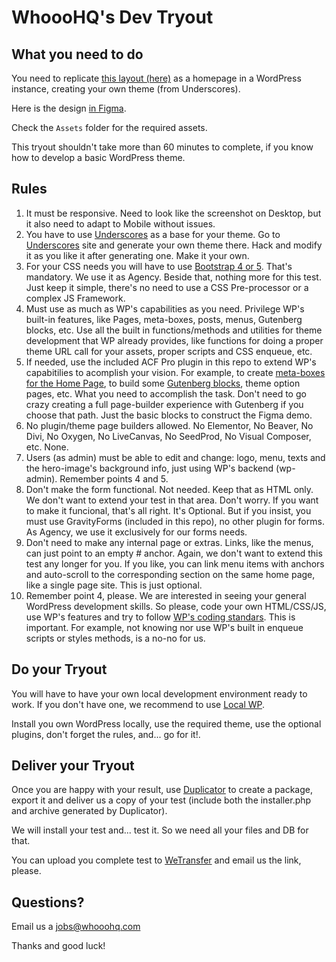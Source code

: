 # WhoooHQ's Dev Tryout

## What you need to do

You need to replicate [this layout (here)](https://github.com/whooohq/whq-dev-tryout/blob/master/whqdevtryout-demo.png?raw=true) as a homepage in a WordPress instance, creating your own theme (from Underscores).

Here is the design [in Figma](https://www.figma.com/proto/IBWdfY1kJcdPe4yd285QYI/Prueba?node-id=0%3A3&scaling=min-zoom).

Check the ```Assets``` folder for the required assets.

This tryout shouldn't take more than 60 minutes to complete, if you know how to develop a basic WordPress theme.

## Rules

1. It must be responsive. Need to look like the screenshot on Desktop, but it also need to adapt to Mobile without issues.
2. You have to use [Underscores](https://underscores.me) as a base for your theme. Go to [Underscores](https://underscores.me) site and generate your own theme there. Hack and modify it as you like it after generating one. Make it your own.
3. For your CSS needs you will have to use [Bootstrap 4 or 5](https://getbootstrap.com/). That's mandatory. We use it as Agency. Beside that, nothing more for this test.  Just keep it simple, there's no need to use a CSS Pre-processor or a complex JS Framework.
4. Must use as much as WP's capabilities as you need. Privilege WP's built-in features, like Pages, meta-boxes, posts, menus, Gutenberg blocks, etc. Use all the built in functions/methods and utilities for theme development that WP already provides, like functions for doing a proper theme URL call for your assets, proper scripts and CSS enqueue, etc.
5. If needed, use the included ACF Pro plugin in this repo to extend WP's capabitilies to acomplish your vision. For example, to create [meta-boxes for the Home Page](https://www.advancedcustomfields.com/resources/adding-fields-posts/), to build some [Gutenberg blocks](https://www.advancedcustomfields.com/resources/blocks/), theme option pages, etc. What you need to accomplish the task. Don't need to go crazy creating a full page-builder experience with Gutenberg if you choose that path. Just the basic blocks to construct the Figma demo.
6. No plugin/theme page builders allowed. No Elementor, No Beaver, No Divi, No Oxygen, No LiveCanvas, No SeedProd, No Visual Composer, etc. None.
7. Users (as admin) must be able to edit and change: logo, menu, texts and the hero-image's background info, just using WP's backend (wp-admin). Remember points 4 and 5.
8. Don't make the form functional. Not needed. Keep that as HTML only. We don't want to extend your test in that area. Don't worry. If you want to make it funcional, that's all right. It's Optional. But if you insist, you must use GravityForms (included in this repo), no other plugin for forms. As Agency, we use it exclusively for our forms needs.
9. Don't need to make any internal page or extras. Links, like the menus, can just point to an empty # anchor. Again, we don't want to extend this test any longer for you. If you like, you can link menu items with anchors and auto-scroll to the corresponding section on the same home page, like a single page site. This is just optional.
10. Remember point 4, please. We are interested in seeing your general WordPress development skills. So please, code your own HTML/CSS/JS, use WP's features and try to follow [WP's coding standars](https://make.wordpress.org/core/handbook/best-practices/coding-standards/). This is important. For example, not knowing nor use WP's built in enqueue scripts or styles methods, is a no-no for us.

## Do your Tryout

You will have to have your own local development environment ready to work. If you don't have one, we recommend to use [Local WP](https://localwp.com/).

Install you own WordPress locally, use the required theme, use the optional plugins, don't forget the rules, and... go for it!.

## Deliver your Tryout

Once you are happy with your result, use [Duplicator](https://wordpress.org/plugins/duplicator/) to create a package, export it and deliver us a copy of your test (include both the installer.php and archive generated by Duplicator).

We will install your test and... test it. So we need all your files and DB for that.

You can upload you complete test to [WeTransfer](https://www.wetransfer.com/) and email us the link, please.

## Questions?

Email us a jobs@whooohq.com

Thanks and good luck!
